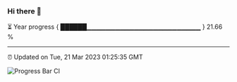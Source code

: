 ### Hi there 👋

⏳ Year progress { ██████▁▁▁▁▁▁▁▁▁▁▁▁▁▁▁▁▁▁▁▁▁▁▁▁ } 21.66 %

---

⏰ Updated on Tue, 21 Mar 2023 01:25:35 GMT

![Progress Bar CI](https://github.com/ZhaoGui/ZhaoGui/workflows/Progress%20Bar%20CI/badge.svg)
